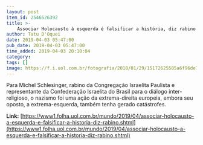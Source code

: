 ```yaml
---
layout: post
item_id: 2546526392
title: >-
    Associar Holocausto à esquerda é falsificar a história, diz rabino
author: Tatu D'Oquei
date: 2019-04-03 05:47:00
pub_date: 2019-04-03 05:47:00
time_added: 2019-04-03 20:10:04
category: 
tags: []
image: https://f.i.uol.com.br/fotografia/2018/01/29/15172625585a6f96de72d6d_1517262558_3x2_rt.jpg
---
```


Para Michel Schlesinger, rabino da Congregação Israelita Paulista e representante da Confederação Israelita do Brasil para o diálogo inter-religioso, o nazismo foi uma ação da extrema-direita europeia, embora seu oposto, a extrema-esquerda, também tenha gerado catástrofes.

**Link:** [https://www1.folha.uol.com.br/mundo/2019/04/associar-holocausto-a-esquerda-e-falsificar-a-historia-diz-rabino.shtml](https://www1.folha.uol.com.br/mundo/2019/04/associar-holocausto-a-esquerda-e-falsificar-a-historia-diz-rabino.shtml)

